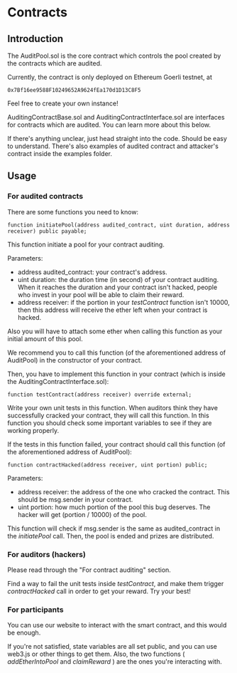 # Contracts

## Introduction
The AuditPool.sol is the core contract which controls the pool created by the contracts which are audited.

Currently, the contract is only deployed on Ethereum Goerli testnet, at

```
0x7Bf16ee9588F10249652A9624fEa170d1D13C8F5
```

Feel free to create your own instance!

AuditingContractBase.sol and AuditingContractInterface.sol are interfaces for contracts which are audited. You can learn more about this below.

If there's anything unclear, just head straight into the code. Should be easy to understand. There's also examples of audited contract and attacker's contract inside the examples folder.


## Usage

### For audited contracts

There are some functions you need to know:

```solidity
function initiatePool(address audited_contract, uint duration, address receiver) public payable;
```

This function initiate a pool for your contract auditing.

Parameters:
* address audited_contract: your contract's address.
* uint duration: the duration time (in second) of your contract auditing. When it reaches the duration and your contract isn't hacked, people who invest in your pool will be able to claim their reward.
* address receiver: if the portion in your *testContract* function isn't 10000, then this address will receive the ether left when your contract is hacked.

Also you will have to attach some ether when calling this function as your initial amount of this pool.

We recommend you to call this function (of the aforementioned address of AuditPool) in the constructor of your contract.

Then, you have to implement this function in your contract (which is inside the AuditingContractInterface.sol):

```solidity
function testContract(address receiver) override external;
```

Write your own unit tests in this function. When auditors think they have successfully cracked your contract, they will call this function. In this function you should check some important variables to see if they are working  properly.

If the tests in this function failed, your contract should call this function (of the aforementioned address of AuditPool):

```solidity
function contractHacked(address receiver, uint portion) public;
```

Parameters:
* address receiver: the address of the one who cracked the contract. This should be msg.sender in your contract.
* uint portion: how much portion of the pool this bug deserves. The hacker will get (portion / 10000) of the pool.

This function will check if msg.sender is the same as audited_contract in the *initiatePool* call. Then, the pool is ended and prizes are distributed.



### For auditors (hackers)

Please read through the "For contract auditing" section.

Find a way to fail the unit tests inside *testContract*, and make them trigger *contractHacked* call in order to get your reward. Try your best!

### For participants

You can use our website to interact with the smart contract, and this would be enough.

If you're not satisfied, state variables are all set public, and you can use web3.js or other things to get them. Also, the two functions ( *addEtherIntoPool* and *claimReward* ) are the ones you're interacting with.